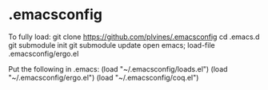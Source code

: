 .emacsconfig
============
To fully load:
git clone https://github.com/plvines/.emacsconfig
cd .emacs.d
git submodule init
git submodule update
open emacs; load-file .emacsconfig/ergo.el


Put the following in .emacs:
(load "~/.emacsconfig/loads.el")
(load "~/.emacsconfig/ergo.el")
(load "~/.emacsconfig/coq.el")
